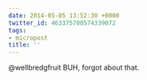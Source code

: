 ```yaml
---
date: 2014-05-05 13:52:30 +0000
twitter_id: 463375700574339072
tags:
- micropost
title: ''
---
```


@wellbredgfruit BUH, forgot about that.
